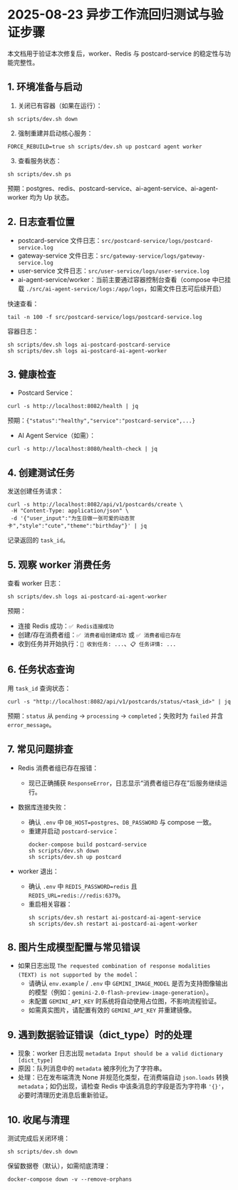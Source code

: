 # 2025-08-23 异步工作流回归测试与验证步骤

本文档用于验证本次修复后，worker、Redis 与 postcard-service 的稳定性与功能完整性。

## 1. 环境准备与启动

1) 关闭已有容器（如果在运行）：
```
sh scripts/dev.sh down
```

2) 强制重建并启动核心服务：
```
FORCE_REBUILD=true sh scripts/dev.sh up postcard agent worker
```

3) 查看服务状态：
```
sh scripts/dev.sh ps
```

预期：postgres、redis、postcard-service、ai-agent-service、ai-agent-worker 均为 Up 状态。

## 2. 日志查看位置

- postcard-service 文件日志：`src/postcard-service/logs/postcard-service.log`
- gateway-service 文件日志：`src/gateway-service/logs/gateway-service.log`
- user-service 文件日志：`src/user-service/logs/user-service.log`
- ai-agent-service/worker：当前主要通过容器控制台查看（compose 中已挂载 `./src/ai-agent-service/logs:/app/logs`，如需文件日志可后续开启）

快速查看：
```
tail -n 100 -f src/postcard-service/logs/postcard-service.log
```

容器日志：
```
sh scripts/dev.sh logs ai-postcard-postcard-service
sh scripts/dev.sh logs ai-postcard-ai-agent-worker
```

## 3. 健康检查

- Postcard Service：
```
curl -s http://localhost:8082/health | jq
```
预期：`{"status":"healthy","service":"postcard-service",...}`

- AI Agent Service（如需）：
```
curl -s http://localhost:8080/health-check | jq
```

## 4. 创建测试任务

发送创建任务请求：
```
curl -s http://localhost:8082/api/v1/postcards/create \
 -H "Content-Type: application/json" \
 -d '{"user_input":"为生日做一张可爱的动态贺卡","style":"cute","theme":"birthday"}' | jq
```

记录返回的 `task_id`。

## 5. 观察 worker 消费任务

查看 worker 日志：
```
sh scripts/dev.sh logs ai-postcard-ai-agent-worker
```
预期：
- 连接 Redis 成功：`✅ Redis连接成功`
- 创建/存在消费者组：`✅ 消费者组创建成功` 或 `✅ 消费者组已存在`
- 收到任务并开始执行：`📨 收到任务: ...`、`📋 任务详情: ...`

## 6. 任务状态查询

用 `task_id` 查询状态：
```
curl -s "http://localhost:8082/api/v1/postcards/status/<task_id>" | jq
```
预期：`status` 从 `pending` → `processing` → `completed`；失败时为 `failed` 并含 `error_message`。

## 7. 常见问题排查

- Redis 消费者组已存在报错：
  - 现已正确捕获 `ResponseError`，日志显示“消费者组已存在”后服务继续运行。

- 数据库连接失败：
  - 确认 `.env` 中 `DB_HOST=postgres`、`DB_PASSWORD` 与 compose 一致。
  - 重建并启动 `postcard-service`：
    ```
    docker-compose build postcard-service
    sh scripts/dev.sh down
    sh scripts/dev.sh up postcard
    ```

- worker 退出：
  - 确认 `.env` 中 `REDIS_PASSWORD=redis` 且 `REDIS_URL=redis://redis:6379`。
  - 重启相关容器：
    ```
    sh scripts/dev.sh restart ai-postcard-ai-agent-service
    sh scripts/dev.sh restart ai-postcard-ai-agent-worker
    ```

## 8. 图片生成模型配置与常见错误

- 如果日志出现 `The requested combination of response modalities (TEXT) is not supported by the model`：
  - 请确认 `env.example` / `.env` 中 `GEMINI_IMAGE_MODEL` 是否为支持图像输出的模型（例如：`gemini-2.0-flash-preview-image-generation`）。
  - 未配置 `GEMINI_API_KEY` 时系统将自动使用占位图，不影响流程验证。
  - 如需真实图片，请配置有效的 `GEMINI_API_KEY` 并重建镜像。

## 9. 遇到数据验证错误（dict_type）时的处理

- 现象：worker 日志出现 `metadata Input should be a valid dictionary [dict_type]`
- 原因：队列消息中的 `metadata` 被序列化为了字符串。
- 处理：已在发布端清洗 None 并规范化类型，在消费端自动 `json.loads` 转换 `metadata`；如仍出现，请检查 Redis 中该条消息的字段是否为字符串 `'{}'`，必要时清理历史消息后重新验证。

## 10. 收尾与清理

测试完成后关闭环境：
```
sh scripts/dev.sh down
```

保留数据卷（默认），如需彻底清理：
```
docker-compose down -v --remove-orphans
```
